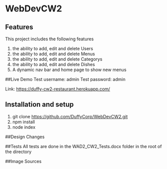 # WebDevCW2

## Features
This project includes the following features

1. the ability to add, edit and delete Users
2. the ability to add, edit and delete Menus
3. the ability to add, edit and delete Categorys
4. the ability to add, edit and delete Dishes
5. A dynamic nav bar and home page to show new menus

##Live Demo
Test username: admin
Test password: admin

Link: https://duffy-cw2-restaurant.herokuapp.com/

## Installation and setup

1. git clone https://github.com/DuffyCorp/WebDevCW2.git
2. npm install
3. node index

##Design Changes

##Tests
All tests are done in the WAD2_CW2_Tests.docx folder in the root of the directory

##Image Sources
